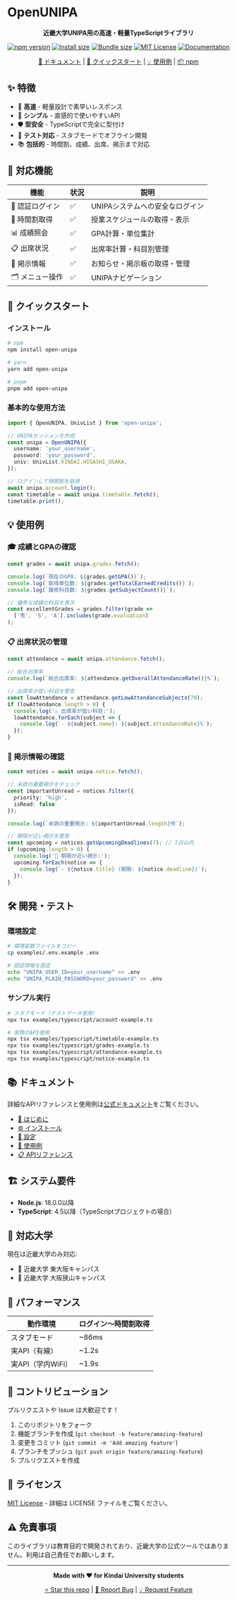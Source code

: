# OpenUNIPA

<div align="center">

**近畿大学UNIPA用の高速・軽量TypeScriptライブラリ**

[![npm version](https://badge.fury.io/js/open-unipa.svg)](https://badge.fury.io/js/open-unipa)
[![Install size](https://pkg-size.dev/badge/install/1358184)](https://pkg-size.dev/open-unipa)
[![Bundle size](https://pkg-size.dev/badge/bundle/260109)](https://pkg-size.dev/open-unipa)
[![MIT License](https://img.shields.io/badge/license-MIT-blue.svg)](https://github.com/hirossan4049/OpenUNIPA/blob/main/LICENSE)
[![Documentation](https://img.shields.io/badge/docs-available-brightgreen.svg)](https://hirossan4049.github.io/OpenUNIPA/)

[📖 ドキュメント](https://hirossan4049.github.io/OpenUNIPA/) | [🚀 クイックスタート](#クイックスタート) | [💡 使用例](#使用例) | [📦 npm](https://www.npmjs.com/package/open-unipa)

</div>

## ✨ 特徴

- 🚀 **高速** - 軽量設計で素早いレスポンス
- 📱 **シンプル** - 直感的で使いやすいAPI
- 🛡️ **型安全** - TypeScriptで完全に型付け
- 🔧 **テスト対応** - スタブモードでオフライン開発
- 📚 **包括的** - 時間割、成績、出席、掲示まで対応

## 🎯 対応機能

| 機能 | 状況 | 説明 |
|------|------|------|
| 🔐 認証ログイン | ✅ | UNIPAシステムへの安全なログイン |
| 📅 時間割取得 | ✅ | 授業スケジュールの取得・表示 |
| 📊 成績照会 | ✅ | GPA計算・単位集計 |
| 📋 出席状況 | ✅ | 出席率計算・科目別管理 |
| 📢 掲示情報 | ✅ | お知らせ・掲示板の取得・管理 |
| 🗂️ メニュー操作 | ✅ | UNIPAナビゲーション |

## 🚀 クイックスタート

### インストール

```bash
# npm
npm install open-unipa

# yarn
yarn add open-unipa

# pnpm
pnpm add open-unipa
```

### 基本的な使用方法

```typescript
import { OpenUNIPA, UnivList } from 'open-unipa';

// UNIPAセッションを作成
const unipa = OpenUNIPA({
  username: 'your_username',
  password: 'your_password',
  univ: UnivList.KINDAI.HIGASHI_OSAKA,
});

// ログインして時間割を取得
await unipa.account.login();
const timetable = await unipa.timetable.fetch();
timetable.print();
```

## 💡 使用例

### 🎓 成績とGPAの確認

```typescript
const grades = await unipa.grades.fetch();

console.log(`現在のGPA: ${grades.getGPA()}`);
console.log(`取得単位数: ${grades.getTotalEarnedCredits()}`);
console.log(`履修科目数: ${grades.getSubjectCount()}`);

// 優秀な成績の科目を表示
const excellentGrades = grades.filter(grade => 
  ['秀', 'S', 'A'].includes(grade.evaluation)
);
```

### 📋 出席状況の管理

```typescript
const attendance = await unipa.attendance.fetch();

// 総合出席率
console.log(`総合出席率: ${attendance.getOverallAttendanceRate()}%`);

// 出席率が低い科目を警告
const lowAttendance = attendance.getLowAttendanceSubjects(70);
if (lowAttendance.length > 0) {
  console.log('⚠️ 出席率が低い科目:');
  lowAttendance.forEach(subject => {
    console.log(`- ${subject.name}: ${subject.attendanceRate}%`);
  });
}
```

### 📢 掲示情報の確認

```typescript
const notices = await unipa.notice.fetch();

// 未読の重要掲示をチェック
const importantUnread = notices.filter({
  priority: 'high',
  isRead: false
});

console.log(`未読の重要掲示: ${importantUnread.length}件`);

// 期限が近い掲示を警告
const upcoming = notices.getUpcomingDeadlines(7); // 7日以内
if (upcoming.length > 0) {
  console.log('🚨 期限が近い掲示:');
  upcoming.forEach(notice => {
    console.log(`- ${notice.title} (期限: ${notice.deadline})`);
  });
}
```

## 🛠️ 開発・テスト

### 環境設定

```bash
# 環境変数ファイルをコピー
cp examples/.env.example .env

# 認証情報を設定
echo "UNIPA_USER_ID=your_username" >> .env
echo "UNIPA_PLAIN_PASSWORD=your_password" >> .env
```

### サンプル実行

```bash
# スタブモード（テストデータ使用）
npx tsx examples/typescript/account-example.ts

# 実際のAPI使用
npx tsx examples/typescript/timetable-example.ts
npx tsx examples/typescript/grades-example.ts
npx tsx examples/typescript/attendance-example.ts
npx tsx examples/typescript/notice-example.ts
```

## 📚 ドキュメント

詳細なAPIリファレンスと使用例は[公式ドキュメント](https://hirossan4049.github.io/OpenUNIPA/)をご覧ください。

- [📖 はじめに](https://hirossan4049.github.io/OpenUNIPA/docs/getting-started)
- [⚙️ インストール](https://hirossan4049.github.io/OpenUNIPA/docs/installation)
- [🔧 設定](https://hirossan4049.github.io/OpenUNIPA/docs/configuration)
- [📝 使用例](https://hirossan4049.github.io/OpenUNIPA/docs/examples)
- [📋 APIリファレンス](https://hirossan4049.github.io/OpenUNIPA/docs/api/overview)

## 🏗️ システム要件

- **Node.js**: 18.0.0以降
- **TypeScript**: 4.5以降（TypeScriptプロジェクトの場合）

## 🎯 対応大学

現在は近畿大学のみ対応:

- 🏫 近畿大学 東大阪キャンパス
- 🏫 近畿大学 大阪狭山キャンパス

## 🚀 パフォーマンス

| 動作環境 | ログイン〜時間割取得 | 
|----------|---------------------|
| スタブモード | ~86ms |
| 実API（有線） | ~1.2s |
| 実API（学内WiFi） | ~1.9s |

## 🤝 コントリビューション

プルリクエストや Issue は大歓迎です！

1. このリポジトリをフォーク
2. 機能ブランチを作成 (`git checkout -b feature/amazing-feature`)
3. 変更をコミット (`git commit -m 'Add amazing feature'`)
4. ブランチをプッシュ (`git push origin feature/amazing-feature`)
5. プルリクエストを作成

## 📄 ライセンス

[MIT License](https://github.com/hirossan4049/OpenUNIPA/blob/main/LICENSE) - 詳細は LICENSE ファイルをご覧ください。

## ⚠️ 免責事項

このライブラリは教育目的で開発されており、近畿大学の公式ツールではありません。利用は自己責任でお願いします。

---

<div align="center">

**Made with ❤️ for Kindai University students**

[⭐ Star this repo](https://github.com/hirossan4049/OpenUNIPA) | [🐛 Report Bug](https://github.com/hirossan4049/OpenUNIPA/issues) | [💡 Request Feature](https://github.com/hirossan4049/OpenUNIPA/issues)

</div>